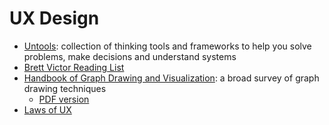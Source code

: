 # UX Design

* [Untools](https://untools.co/): collection of thinking tools and frameworks to help you solve problems, make decisions and understand systems
* [Brett Victor Reading List](https://gist.github.com/nickloewen/10565777)
* [Handbook of Graph Drawing and Visualization](https://cs.brown.edu/people/rtamassi/gdhandbook/): a broad survey of graph drawing techniques
  * [PDF version](../_assets/handbook-graph-drawing-and-visualization.pdf)
* [Laws of UX](https://lawsofux.com/)
